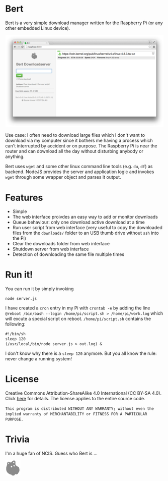# Bert

Bert is a very simple download manager written for the Raspberry Pi (or any other embedded Linux device). 

![Screenshot of the web interface](/screenshot.png?raw=true "Screenshot of the web interface currently downloading the latest Kernel version")

Use case: I often need to download large files which I don't want to download via my computer since it bothers me having a process which can't interrupted by accident or on purpose. The Raspberry Pi is near the router and can download all the day without disturbing anybody or anything.

Bert uses `wget` and some other linux command line tools (e.g. `du`, `df`) as backend. NodeJS provides the server and application logic and invokes `wget` through some wrapper object and parses it output. 

# Features

 - Simple
 - The web interface proivdes an easy way to add or monitor downloads
 - Queue behaviour: only one download active download at a time
 - Run user script from web interface (very useful to copy the downloaded files from the `downloads/` folder to an USB thumb drive without `ssh` into the Pi)
 - Clear the downloads folder from web interface
 - Shutdown server from web interface
 - Detection of downloading the same file multiple times

# Run it!

You can run it by simply invoking

	node server.js

I have created a `cron` entry in my Pi with `crontab -e` by adding the line `@reboot /bin/bash --login /home/pi/script.sh > /home/pi/work.log` which will excute a special script on reboot. `/home/pi/script.sh` contains the following:

	#!/bin/sh
	sleep 120
	(/usr/local/bin/node server.js > out.log) &

I don't know why there is a `sleep 120` anymore. But you all know the rule: never change a running system!

# License

Creative Commons Attribution-ShareAlike 4.0 International (CC BY-SA 4.0). Click [here](http://creativecommons.org/licenses/by-sa/4.0/) for details. The license applies to the entire source code.

`This program is distributed WITHOUT ANY WARRANTY; without even the implied warranty of MERCHANTABILITY or FITNESS FOR A PARTICULAR PURPOSE.`

# Trivia

I'm a huge fan of NCIS. Guess who Bert is ... 

![Bert](/www/logo.png?raw=true)

